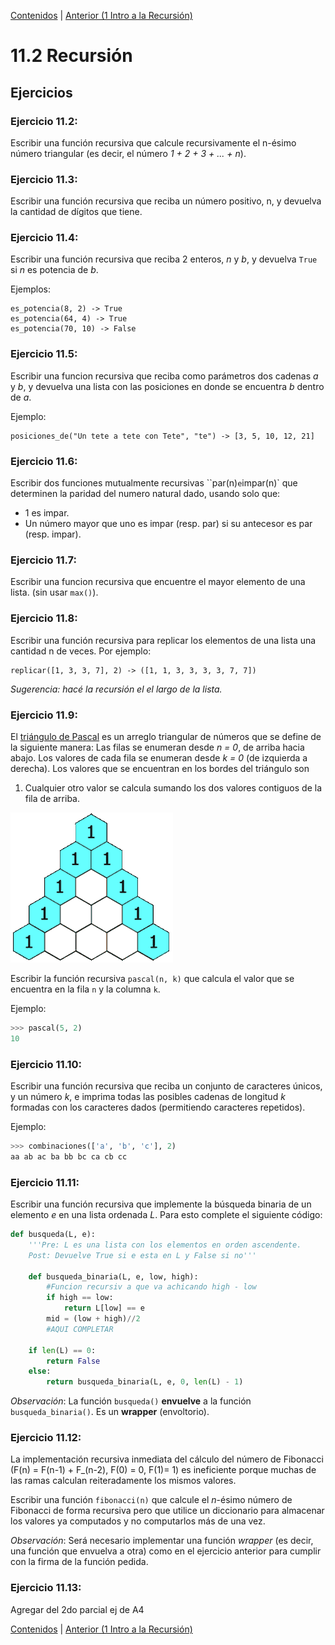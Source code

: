 [Contenidos](../Contenidos.md) \| [Anterior (1 Intro a la Recursión)](01_Recursion.md)

# 11.2 Recursión

## Ejercicios


### Ejercicio 11.2: 
Escribir una función recursiva que calcule recursivamente el n-ésimo número
triangular (es decir, el número *1 + 2 + 3 + ... + n*).

### Ejercicio 11.3: 
Escribir una función recursiva que reciba un número positivo, n, y devuelva
la cantidad de dígitos que tiene.


### Ejercicio 11.4: 
Escribir una función recursiva que reciba 2 enteros, *n* y *b*, y devuelva
`True` si *n* es potencia de *b*.

Ejemplos:
```
es_potencia(8, 2) -> True
es_potencia(64, 4) -> True
es_potencia(70, 10) -> False
```



### Ejercicio 11.5: 
Escribir una funcion recursiva que reciba como parámetros dos cadenas *a* y
*b*, y devuelva una lista con las posiciones en donde se encuentra *b*
dentro de *a*.

Ejemplo:
```
posiciones_de("Un tete a tete con Tete", "te") -> [3, 5, 10, 12, 21]
```



### Ejercicio 11.6: 
Escribir dos funciones mutualmente recursivas ``par(n)` e `impar(n)` que
determinen la paridad del numero natural dado, usando solo que:

* 1 es impar.
* Un número mayor que uno es impar (resp. par) si su antecesor es par (resp. impar).


### Ejercicio 11.7: 
Escribir una funcion recursiva que encuentre el mayor elemento de una lista. (sin usar `max()`).


### Ejercicio 11.8: 
Escribir una función recursiva para replicar los elementos de una lista
una cantidad n de veces. Por ejemplo:
```
replicar([1, 3, 3, 7], 2) -> ([1, 1, 3, 3, 3, 3, 7, 7])
```

_Sugerencia: hacé la recursión el el largo de la lista._

### Ejercicio 11.9: 
El [triángulo de Pascal](https://es.wikipedia.org/wiki/Tri%C3%A1ngulo_de_Pascal) es un arreglo triangular de números que se define de la siguiente manera: Las filas se enumeran desde *n = 0*, de arriba hacia
abajo. Los valores de cada fila se enumeran desde *k = 0* (de izquierda a
derecha). Los valores que se encuentran en los bordes del triángulo son
1. Cualquier otro valor se calcula sumando los dos valores contiguos de
la fila de arriba.

![Pascal animado](./PascalTriangleAnimated2.gif)

Escribir la función recursiva `pascal(n, k)` que calcula el valor que se
encuentra en la fila `n` y la columna `k`. 

Ejemplo:
```python
>>> pascal(5, 2)
10
```



### Ejercicio 11.10: 
Escribir una función recursiva que reciba un conjunto de caracteres únicos,
y un número *k*, e imprima todas las posibles cadenas de longitud *k* formadas
con los caracteres dados (permitiendo caracteres repetidos).

Ejemplo: 

```python
>>> combinaciones(['a', 'b', 'c'], 2)
aa ab ac ba bb bc ca cb cc
```


### Ejercicio 11.11: 
Escribir una función recursiva que implemente la búsqueda binaria de un elemento *e* en una lista ordenada *L*. Para esto complete el siguiente código:

```python
def busqueda(L, e):
    '''Pre: L es una lista con los elementos en orden ascendente.
    Post: Devuelve True si e esta en L y False si no'''

    def busqueda_binaria(L, e, low, high):
        #Funcion recursiv a que va achicando high - low
        if high == low:
            return L[low] == e
        mid = (low + high)//2
        #AQUI COMPLETAR

    if len(L) == 0:
        return False
    else:
        return busqueda_binaria(L, e, 0, len(L) - 1)
```

_Observación_: La función `busqueda()` **envuelve** a la función `busqueda_binaria()`. Es un **wrapper** (envoltorio).

### Ejercicio 11.12: 
La implementación recursiva inmediata del cálculo del número de Fibonacci
(F(n) = F(n-1) + F_(n-2), F(0) = 0, F(1)= 1) es ineficiente porque muchas de las ramas calculan reiteradamente los mismos valores.

Escribir una función `fibonacci(n)` que calcule el *n*-ésimo número
de Fibonacci de forma recursiva pero que utilice un diccionario para almacenar
los valores ya computados y no computarlos más de una vez.

_Observación_: Será necesario implementar una función *wrapper* (es decir, una función que envuelva a otra) como en el ejercicio anterior para cumplir con la firma de la función pedida.


### Ejercicio 11.13: 
Agregar del 2do parcial ej de A4

[Contenidos](../Contenidos.md) \| [Anterior (1 Intro a la Recursión)](01_Recursion.md)

